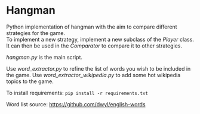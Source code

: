 # Hangman

Python implementation of hangman with the aim to compare different strategies for the game.  
To implement a new strategy, implement a new subclass of the *Player* class. It can then be
used in the *Comparator* to compare it to other strategies.

*hangman.py* is the main script.

Use *word_extractor.py* to refine the list of words you wish to be included in the game.
Use *word_extractor_wikipedia.py* to add some hot wikipedia topics to the game.

To install requirements: `pip install -r requirements.txt`

Word list source: https://github.com/dwyl/english-words
